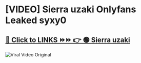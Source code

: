 
 # [VIDEO] Sierra uzaki Onlyfans Leaked syxy0

## <h2><a href="https://clipsfans.com/Sierra_uzaki&ref=git">🔗 Click to LINKS ⏩⏩ 👉 🟢 Sierra uzaki </a></h2>

<a href="https://clipsfans.com/Sierra_uzaki&ref=git" rel="nofollow" data-target="animated-image.originalLink"><img src="https://i.ibb.co.com/xMMVF88/686577567.gif" alt="Viral Video Original" style="max-width: 100%; display: inline-block;" data-target="animated-image.originalImage"></a>

